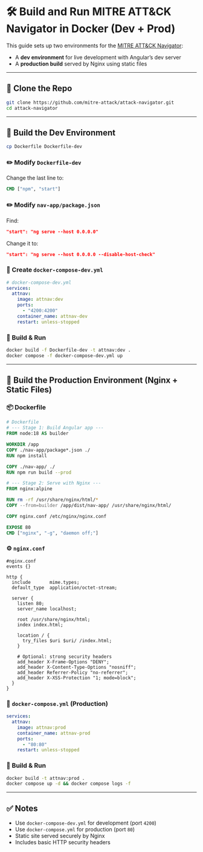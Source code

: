 # 🛠 Build and Run MITRE ATT&CK Navigator in Docker (Dev + Prod)

This guide sets up two environments for the [MITRE ATT&CK Navigator](https://github.com/mitre-attack/attack-navigator):  
- A **dev environment** for live development with Angular’s dev server  
- A **production build** served by Nginx using static files

---

## 🚀 Clone the Repo

```bash
git clone https://github.com/mitre-attack/attack-navigator.git
cd attack-navigator
```

---

## 🧪 Build the Dev Environment

```bash
cp Dockerfile Dockerfile-dev
```

### ✏️ Modify `Dockerfile-dev`

Change the last line to:

```dockerfile
CMD ["npm", "start"]
```

### ✏️ Modify `nav-app/package.json`

Find:

```json
"start": "ng serve --host 0.0.0.0"
```

Change it to:

```json
"start": "ng serve --host 0.0.0.0 --disable-host-check"
```

### 🧰 Create `docker-compose-dev.yml`

```yaml
# docker-compose-dev.yml
services:
  attnav:
    image: attnav:dev
    ports:
      - "4200:4200"
    container_name: attnav-dev
    restart: unless-stopped
```

### 🔧 Build & Run

```bash
docker build -f Dockerfile-dev -t attnav:dev .
docker compose -f docker-compose-dev.yml up
```

---

## 🏁 Build the Production Environment (Nginx + Static Files)

### 📦 Dockerfile

```dockerfile
# Dockerfile
# --- Stage 1: Build Angular app ---
FROM node:18 AS builder

WORKDIR /app
COPY ./nav-app/package*.json ./
RUN npm install

COPY ./nav-app/ ./
RUN npm run build --prod

# --- Stage 2: Serve with Nginx ---
FROM nginx:alpine

RUN rm -rf /usr/share/nginx/html/*
COPY --from=builder /app/dist/nav-app/ /usr/share/nginx/html/

COPY nginx.conf /etc/nginx/nginx.conf

EXPOSE 80
CMD ["nginx", "-g", "daemon off;"]
```

### ⚙️ `nginx.conf`

```nginx
#nginx.conf
events {}

http {
  include       mime.types;
  default_type  application/octet-stream;

  server {
    listen 80;
    server_name localhost;

    root /usr/share/nginx/html;
    index index.html;

    location / {
      try_files $uri $uri/ /index.html;
    }

    # Optional: strong security headers
    add_header X-Frame-Options "DENY";
    add_header X-Content-Type-Options "nosniff";
    add_header Referrer-Policy "no-referrer";
    add_header X-XSS-Protection "1; mode=block";
  }
}
```

### 🐳 `docker-compose.yml` (Production)

```yaml
services:
  attnav:
    image: attnav:prod
    container_name: attnav-prod
    ports:
      - "80:80"
    restart: unless-stopped
```

### 🔧 Build & Run

```bash
docker build -t attnav:prod .
docker compose up -d && docker compose logs -f
```

---

## ✅ Notes

* Use `docker-compose-dev.yml` for development (port `4200`)
* Use `docker-compose.yml` for production (port `80`)
* Static site served securely by Nginx
* Includes basic HTTP security headers

